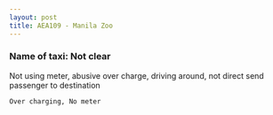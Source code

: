 ```yaml
---
layout: post
title: AEA109 - Manila Zoo
---
```


### Name of taxi: Not clear

Not using meter, abusive  over charge, driving around, not direct send passenger to destination

```Over charging, No meter```
